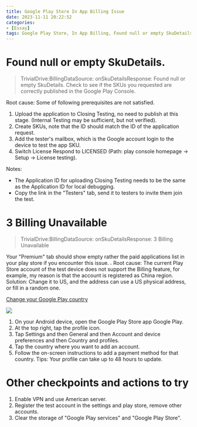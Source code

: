 ```yaml
---
title: Google Play Store In App Billing Issue
date: 2023-11-11 20:22:52
categories:
- [Essay]
tags: Google Play Store, In App Billing, Found null or empty SkuDetails. Check to see if the SKUs you requested are correctly published in the Google Play Console, onSkuDetailsResponse 3 Billing Unavailable
---
```


# Found null or empty SkuDetails.

> TrivialDrive:BillingDataSource: onSkuDetailsResponse: Found null or empty SkuDetails. Check to see if the SKUs you requested are correctly published in the Google Play Console.

Root cause: Some of following prerequisites are not satisfied.
1. Upload the application to Closing Testing, no need to publish at this stage. (Internal Testing may be sufficient, but not verified).
2. Create SKUs, note that the ID should match the ID of the application request.
3. Add the tester's mailbox, which is the Google account login to the device to test the app SKU.
4. Switch License Respond to LICENSED (Path: play console homepage -> Setup -> License testing).

Notes:
* The Application ID for uploading Closing Testing needs to be the same as the Application ID for local debugging.
* Copy the link in the "Testers" tab, send it to testers to invite them join the test.

# 3 Billing Unavailable

> TrivialDrive:BillingDataSource: onSkuDetailsResponse: 3 Billing Unavailable

Your "Premium" tab should show empty rather the paid applications list in your play store if you encounter this issue.
<img src="https://s3.uuu.ovh/imgs/2023/11/11/22c2efeaf37dabf6.jpeg" style="zoom:25%;" />
Root cause: The current Play Store account of the test device does not support the Billing feature, for example, my reason is that the account is registered as China region.
Solution: Change it to US, and the address can use a US physical address, or fill in a random one.

[Change your Google Play country](https://support.google.com/googleplay/answer/7431675?sjid=11201606240048920500-EU)

![](https://storage.googleapis.com/support-kms-prod/nZJ8elMyFeFOLGEpXwigaB6zmHvq46xYOfd1)
1. On your Android device, open the Google Play Store app Google Play.
2. At the top right, tap the profile icon.
3. Tap Settings and then General and then Account and device preferences and then Country and profiles.
4. Tap the country where you want to add an account.
5. Follow the on-screen instructions to add a payment method for that country.
Tips: Your profile can take up to 48 hours to update.

# Other checkpoints and actions to try
1. Enable VPN and use American server.
2. Register the test account in the settings and play store, remove other accounts.
3. Clear the storage of "Google Play services" and "Google Play Store".